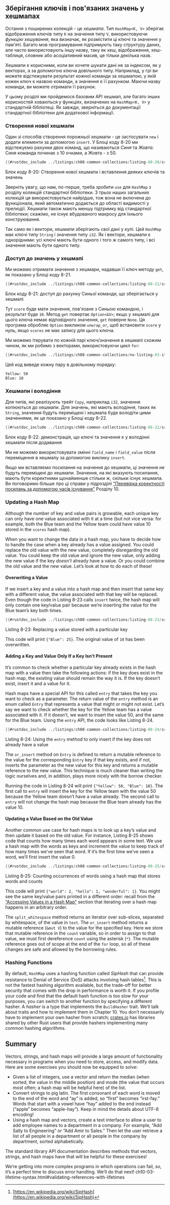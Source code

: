 ## Зберігання ключів і пов'язаних значень у хешмапах

Остання з поширених колекцій - це *хешмапа*. Тип `HashMap<K, V>` зберігає відображення ключів типу `K` на значення типу `V`, використовуючи *функцію хешування*, яка визначає, як розмістити ці ключі та значення у пам'яті. Багато мов програмування підтримують таку структуру даних, але часто використовують іншу назву, таку як хеш, відображення, хеш-таблиця, словник або асоціативний масив, це тільки декілька назв.

Хешмапи є корисними, коли ви хочете шукати дані не за індексом, як у векторах, а за допомогою ключа довільного типу. Наприклад, у грі ви можете відстежувати результат кожної команди за хешмапою, у якій кожен ключ є назвою команди, а значення є її рахунком. Маючи назву команди, ви можете отримати її рахунок.

У цьому розділі ми пройдемося базовим API хешмап, але багато інших корисностей ховаються у функціях, визначених на `HashMap<K, V>` у стандартній бібліотеці. Як завжди, зверніться до документації стандартної бібліотеки для додаткової інформації.

### Створення нової хешмапи

Один зі способів створення порожньої хешмапи - це застосувати `new` і додати елементи за допомогою `insert`. У Блоці коду 8-20 ми відстежуємо рахунки двох команд, що називаються *Синя* та *Жовта*. Синя команда починає з 10 очками, а Жовта - з 50.

```rust
{{#rustdoc_include ../listings/ch08-common-collections/listing-08-20/src/main.rs:here}}
```


<span class="caption">Блок коду 8-20: Створення нової хешмапи і вставлення деяких ключів та значень</span>

Зверніть увагу, що нам, по-перше, треба зробити `use` для `HashMap` з розділу колекцій стандартної бібліотеки. З трьох наших загальних колекцій ця використовується найрідше, тож вона не включена до функціонала, який автоматично додається до області видимості у прелюдії. Хешмапи також мають меншу підтримку від стандартної бібліотеки; скажімо, не існує вбудованого макросу для їхнього конструювання.

Так само як і вектори, хешмапи зберігають свої дані у купі. Цей `HashMap` має ключі типу `String` і значення типу `i32`. Як і вектори, хешмапи є однорідними: усі ключі мають бути одного і того ж самого типу, і всі значення мають бути одного типу.

### Доступ до значень у хешмапі

Ми можемо отримати значення з хешмари, надавши її ключ методу `get`, як показано у Блоці коду 8-21.

```rust
{{#rustdoc_include ../listings/ch08-common-collections/listing-08-21/src/main.rs:here}}
```


<span class="caption">Блок коду 8-21: доступ до рахунку Синьої команди, що зберігається у хешмапі</span>

Тут `score` буде мати значення, пов'язане з Синьою командою, і результат буде `10`. Метод `get` повертає `Option<&V>`; якщо у хешмапі для цього ключа немає відповідного значення, `get` поверне `None`. Ця програма обробляє `Option` викликом `unwrap_or`, щоб встановити `score` у нуль, якщо `scores` не має запису для цього ключа.

Ми можемо ітерувати по кожній парі ключ/значення в хешмапі схожим чином, як ми робимо з векторами, використовуючи цикл `for`:

```rust
{{#rustdoc_include ../listings/ch08-common-collections/no-listing-03-iterate-over-hashmap/src/main.rs:here}}
```

Цей код виведе кожну пару в довільному порядку:

```text
Yellow: 50
Blue: 10
```

### Хешмапи і володіння

Для типів, які реалізують трейт `Copy`, наприклад `i32`, значення копіюються до хешмапи. Для значень, які мають володіння, таких як `String`, значення будуть переміщені і хешмапа буде володіти цими значеннями, як це показано у Блоці коду 8-22.

```rust
{{#rustdoc_include ../listings/ch08-common-collections/listing-08-22/src/main.rs:here}}
```


<span class="caption">Блок коду 8-22: демонстрація, що ключі та значення є у володінні хешмапи після додавання</span>

Ми не можемо використовувати змінні `field_name` і `field_value` після переміщення в хешмапу за допомогою виклику `insert`.

Якщо ми вставляємо посилання на значення до хешмапи, ці значення не будуть переміщені до хешмапи. Значення, на які вказують посилання, мають бути коректними щонайменше стільки ж, скільки існує хешмапа. Ви поговоримо більше про ці справи у підрозділі ["Перевірка коректності посилань за допомогою часів існування"]()<!-- ignore --> Розділу 10.

### Updating a Hash Map

Although the number of key and value pairs is growable, each unique key can only have one value associated with it at a time (but not vice versa: for example, both the Blue team and the Yellow team could have value 10 stored in the `scores` hash map).

When you want to change the data in a hash map, you have to decide how to handle the case when a key already has a value assigned. You could replace the old value with the new value, completely disregarding the old value. You could keep the old value and ignore the new value, only adding the new value if the key *doesn’t* already have a value. Or you could combine the old value and the new value. Let’s look at how to do each of these!

#### Overwriting a Value

If we insert a key and a value into a hash map and then insert that same key with a different value, the value associated with that key will be replaced. Even though the code in Listing 8-23 calls `insert` twice, the hash map will only contain one key/value pair because we’re inserting the value for the Blue team’s key both times.

```rust
{{#rustdoc_include ../listings/ch08-common-collections/listing-08-23/src/main.rs:here}}
```


<span class="caption">Listing 8-23: Replacing a value stored with a particular key</span>

This code will print `{"Blue": 25}`. The original value of `10` has been overwritten.

<!-- Old headings. Do not remove or links may break. -->
<a id="only-inserting-a-value-if-the-key-has-no-value"></a>

#### Adding a Key and Value Only If a Key Isn’t Present

It’s common to check whether a particular key already exists in the hash map with a value then take the following actions: if the key does exist in the hash map, the existing value should remain the way it is. If the key doesn’t exist, insert it and a value for it.

Hash maps have a special API for this called `entry` that takes the key you want to check as a parameter. The return value of the `entry` method is an enum called `Entry` that represents a value that might or might not exist. Let’s say we want to check whether the key for the Yellow team has a value associated with it. If it doesn’t, we want to insert the value 50, and the same for the Blue team. Using the `entry` API, the code looks like Listing 8-24.

```rust
{{#rustdoc_include ../listings/ch08-common-collections/listing-08-24/src/main.rs:here}}
```


<span class="caption">Listing 8-24: Using the `entry` method to only insert if the key does not already have a value</span>

The `or_insert` method on `Entry` is defined to return a mutable reference to the value for the corresponding `Entry` key if that key exists, and if not, inserts the parameter as the new value for this key and returns a mutable reference to the new value. This technique is much cleaner than writing the logic ourselves and, in addition, plays more nicely with the borrow checker.

Running the code in Listing 8-24 will print `{"Yellow": 50, "Blue": 10}`. The first call to `entry` will insert the key for the Yellow team with the value 50 because the Yellow team doesn’t have a value already. The second call to `entry` will not change the hash map because the Blue team already has the value 10.

#### Updating a Value Based on the Old Value

Another common use case for hash maps is to look up a key’s value and then update it based on the old value. For instance, Listing 8-25 shows code that counts how many times each word appears in some text. We use a hash map with the words as keys and increment the value to keep track of how many times we’ve seen that word. If it’s the first time we’ve seen a word, we’ll first insert the value 0.

```rust
{{#rustdoc_include ../listings/ch08-common-collections/listing-08-25/src/main.rs:here}}
```


<span class="caption">Listing 8-25: Counting occurrences of words using a hash map that stores words and counts</span>

This code will print `{"world": 2, "hello": 1, "wonderful": 1}`. You might see the same key/value pairs printed in a different order: recall from the [“Accessing Values in a Hash Map”][access]<!-- ignore --> section that iterating over a hash map happens in an arbitrary order.

The `split_whitespace` method returns an iterator over sub-slices, separated by whitespace, of the value in `text`. The `or_insert` method returns a mutable reference (`&mut V`) to the value for the specified key. Here we store that mutable reference in the `count` variable, so in order to assign to that value, we must first dereference `count` using the asterisk (`*`). The mutable reference goes out of scope at the end of the `for` loop, so all of these changes are safe and allowed by the borrowing rules.

### Hashing Functions

By default, `HashMap` uses a hashing function called *SipHash* that can provide resistance to Denial of Service (DoS) attacks involving hash tables[^siphash]<!-- ignore -->. This is not the fastest hashing algorithm available, but the trade-off for better security that comes with the drop in performance is worth it. If you profile your code and find that the default hash function is too slow for your purposes, you can switch to another function by specifying a different hasher. A *hasher* is a type that implements the `BuildHasher` trait. We’ll talk about traits and how to implement them in Chapter 10. You don’t necessarily have to implement your own hasher from scratch; [crates.io](https://crates.io/)<!-- ignore --> has libraries shared by other Rust users that provide hashers implementing many common hashing algorithms.

## Summary

Vectors, strings, and hash maps will provide a large amount of functionality necessary in programs when you need to store, access, and modify data. Here are some exercises you should now be equipped to solve:

* Given a list of integers, use a vector and return the median (when sorted, the value in the middle position) and mode (the value that occurs most often; a hash map will be helpful here) of the list.
* Convert strings to pig latin. The first consonant of each word is moved to the end of the word and “ay” is added, so “first” becomes “irst-fay.” Words that start with a vowel have “hay” added to the end instead (“apple” becomes “apple-hay”). Keep in mind the details about UTF-8 encoding!
* Using a hash map and vectors, create a text interface to allow a user to add employee names to a department in a company. For example, “Add Sally to Engineering” or “Add Amir to Sales.” Then let the user retrieve a list of all people in a department or all people in the company by department, sorted alphabetically.

The standard library API documentation describes methods that vectors, strings, and hash maps have that will be helpful for these exercises!

We’re getting into more complex programs in which operations can fail, so, it’s a perfect time to discuss error handling. We’ll do that next!
ch10-03-lifetime-syntax.html#validating-references-with-lifetimes

[^siphash]: [https://en.wikipedia.org/wiki/SipHash](https://en.wikipedia.org/wiki/SipHash)

[access]: #accessing-values-in-a-hash-map
